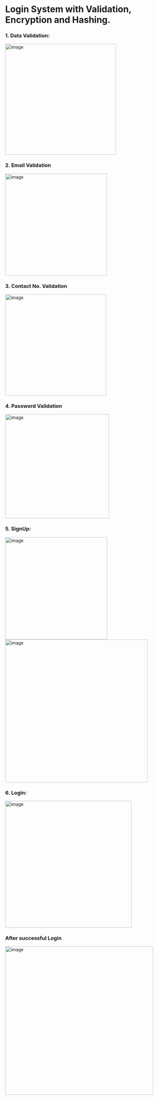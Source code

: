 # Login System with Validation, Encryption and Hashing.

### 1.	Data Validation:

<img width="354" alt="image" src="https://user-images.githubusercontent.com/66678522/177974697-fcfaf056-aa68-4b70-b8bc-ab58ed510ae7.png">

### 2.	Email Validation
<img width="325" alt="image" src="https://user-images.githubusercontent.com/66678522/177975104-8a772ff6-f6ed-49eb-ab1e-3d2e2721c118.png">
 
### 3.	Contact No. Validation
 <img width="323" alt="image" src="https://user-images.githubusercontent.com/66678522/177975093-c0ec4fac-8085-413f-a9ac-ef21f78b52e0.png">

### 4.	Password Validation
<img width="332" alt="image" src="https://user-images.githubusercontent.com/66678522/177976042-be011e23-6488-4f13-a971-57cfbb1d0e8d.png">

### 5.	SignUp: 
 <img width="326" alt="image" src="https://user-images.githubusercontent.com/66678522/177975030-05f1e931-867c-4429-8b61-51df08a663f3.png">
<img width="455" alt="image" src="https://user-images.githubusercontent.com/66678522/177975046-7742dbf9-7502-45c8-8850-3f5223328a53.png">

### 6.	Login:
 <img width="404" alt="image" src="https://user-images.githubusercontent.com/66678522/177975018-1729ab10-6d40-4f6f-a880-cec0f68d0650.png">

### After successful Login
<img width="473" alt="image" src="https://user-images.githubusercontent.com/66678522/177975625-52f945cf-2b3b-42b3-b68f-212ca1fabf37.png">

